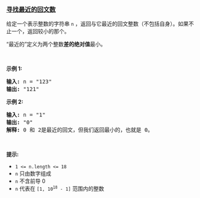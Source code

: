 ### [寻找最近的回文数](https://leetcode-cn.com/problems/find-the-closest-palindrome)

<p>给定一个表示整数的字符串&nbsp;<code>n</code> ，返回与它最近的回文整数（不包括自身）。如果不止一个，返回较小的那个。</p>

<p>“最近的”定义为两个整数<strong>差的绝对值</strong>最小。</p>

<p>&nbsp;</p>

<p><strong>示例 1:</strong></p>

<pre>
<strong>输入:</strong> n = "123"
<strong>输出:</strong> "121"
</pre>

<p><strong>示例 2:</strong></p>

<pre>
<strong>输入:</strong> n = "1"
<strong>输出:</strong> "0"
<strong>解释:</strong> 0 和 2是最近的回文，但我们返回最小的，也就是 0。
</pre>

<p>&nbsp;</p>

<p><strong>提示:</strong></p>

<ul>
	<li><code>1 &lt;= n.length &lt;= 18</code></li>
	<li><code>n</code>&nbsp;只由数字组成</li>
	<li><code>n</code>&nbsp;不含前导 0</li>
	<li><code>n</code>&nbsp;代表在&nbsp;<code>[1, 10<sup>18</sup>&nbsp;- 1]</code> 范围内的整数</li>
</ul>
